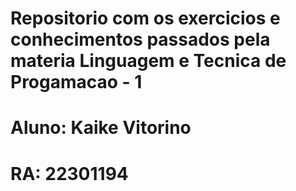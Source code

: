 # Repositorio com os exercicios e conhecimentos passados pela materia Linguagem e Tecnica de Progamacao - 1
# Aluno: Kaike Vitorino
# RA: 22301194

